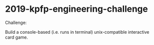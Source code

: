 # 2019-kpfp-engineering-challenge

Challenge: 

Build a console-based (i.e. runs in terminal) unix-compatible interactive card game.
